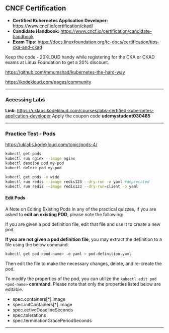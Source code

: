 ## CNCF Certification
- **Certified Kubernetes Application Developer:** https://www.cncf.io/certification/ckad/
- **Candidate Handbook:** https://www.cncf.io/certification/candidate-handbook
- **Exam Tips:** https://docs.linuxfoundation.org/tc-docs/certification/tips-cka-and-ckad


Keep the code - 20KLOUD handy while registering for the CKA or CKAD exams at Linux Foundation to get a 20% discount.

https://github.com/mmumshad/kubernetes-the-hard-way

https://kodekloud.com/pages/community

---
### Accessing Labs

**Link:** https://uklabs.kodekloud.com/courses/labs-certified-kubernetes-application-developer
Apply the coupon code **udemystudent030485**

---

### Practice Test - Pods
https://uklabs.kodekloud.com/topic/pods-4/
```bash
kubectl get pods
kubectl run nginx --image nginx
kubectl descibe pod my-pod
kubectl delete pod my-pod

kubectl get pods -o wide
kubectl run redis --image redis123 --dry-run -o yaml #deprecated
kubectl run redis --image redis123 --dry-run=client -o yaml

```
#### Edit Pods
A Note on Editing Existing Pods
In any of the practical quizzes, if you are asked to **edit an existing POD**, please note the following:

If you are given a pod definition file, edit that file and use it to create a new pod.

**If you are not given a pod definition file**, you may extract the definition to a file using the below command:
```sh
kubectl get pod <pod-name> -o yaml > pod-definition.yaml
```
Then edit the file to make the necessary changes, delete, and re-create the pod.

To modify the properties of the pod, you can utilize the `kubectl edit pod <pod-name>` **command**. Please note that only the properties listed below are editable.

- spec.containers[*].image
- spec.initContainers[*].image
- spec.activeDeadlineSeconds
- spec.tolerations
- spec.terminationGracePeriodSeconds

---

